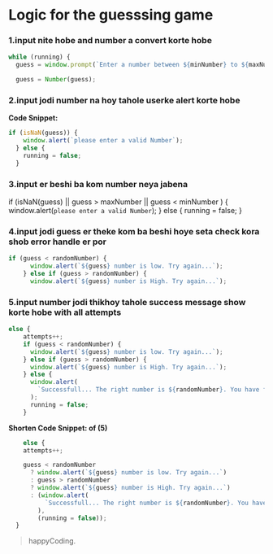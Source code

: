# Logic for the guesssing game

### 1.input nite hobe and number a convert korte hobe

```javascript
while (running) {
  guess = window.prompt(`Enter a number between ${minNumber} to ${maxNumber}`);

  guess = Number(guess);
```
### 2.input jodi number na hoy tahole userke alert korte hobe

**Code Snippet:**
```javascript
if (isNaN(guess)) {
    window.alert(`please enter a valid Number`);
  } else {
    running = false;
  }
```
  
### 3.input er beshi ba kom number neya jabena


if (isNaN(guess) || guess > maxNumber || guess < minNumber ) {
    window.alert(`please enter a valid Number`);
  } else {
    running = false;
  }

### 4.input jodi guess er theke kom ba beshi hoye seta check kora shob error handle er por
```javascript
if (guess < randomNumber) {
      window.alert(`${guess} number is low. Try again...`);
    } else if (guess > randomNumber) {
      window.alert(`${guess} number is High. Try again...`);
```
### 5.input number jodi thikhoy tahole success message show korte hobe with all attempts
```javascript
else {
    attempts++;
    if (guess < randomNumber) {
      window.alert(`${guess} number is low. Try again...`);
    } else if (guess > randomNumber) {
      window.alert(`${guess} number is High. Try again...`);
    } else {
      window.alert(
        `Successfull... The right number is ${randomNumber}. You have finished it with ${attempts} attesmpt. Refresh to play again.`
      );
      running = false;
    }
```
**Shorten Code Snippet: of (5)**
```javascript
    else {
    attempts++;

    guess < randomNumber
      ? window.alert(`${guess} number is low. Try again...`)
      : guess > randomNumber
      ? window.alert(`${guess} number is High. Try again...`)
      : (window.alert(
          `Successfull... The right number is ${randomNumber}. You have finished it with ${attempts} attempts. Refresh to play again.`
        ),
        (running = false));
  }
```


> happyCoding.


